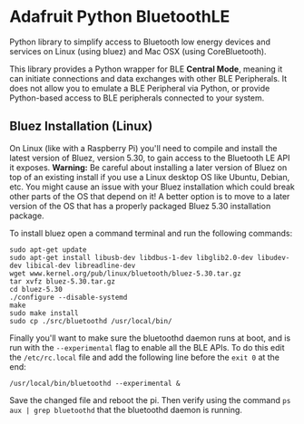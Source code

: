 # Adafruit Python BluetoothLE

Python library to simplify access to Bluetooth low energy devices and services on Linux (using bluez) and Mac OSX (using CoreBluetooth).

This library provides a Python wrapper for BLE **Central Mode**, meaning it can initiate connections and data exchanges with other BLE Peripherals.  It does not allow you to emulate a BLE Peripheral via Python, or provide Python-based access to BLE peripherals connected to your system.

## Bluez Installation (Linux)

On Linux (like with a Raspberry Pi) you'll need to compile and install the latest version of Bluez, version 5.30,
to gain access to the Bluetooth LE API it exposes.  **Warning:** Be careful about installing a later version of Bluez on top of an existing install if you use a Linux desktop OS like Ubuntu, Debian, etc.  You might cause an issue with your Bluez installation which could break other parts of the OS that depend on it!  A better option is to move to a later version of the OS that has a properly packaged Bluez 5.30 installation package.

To install bluez open a command terminal and run the following
commands:
```
sudo apt-get update
sudo apt-get install libusb-dev libdbus-1-dev libglib2.0-dev libudev-dev libical-dev libreadline-dev
wget www.kernel.org/pub/linux/bluetooth/bluez-5.30.tar.gz
tar xvfz bluez-5.30.tar.gz
cd bluez-5.30
./configure --disable-systemd
make
sudo make install
sudo cp ./src/bluetoothd /usr/local/bin/
```

Finally you'll want to make sure the bluetoothd daemon runs at boot, and is run with the `--experimental` flag to enable all the BLE APIs.  To do this edit the `/etc/rc.local` file and add the following line before the `exit 0` at the end:
```
/usr/local/bin/bluetoothd --experimental &
```

Save the changed file and reboot the pi.  Then verify using the command `ps aux | grep bluetoothd` that the bluetoothd daemon is running.
